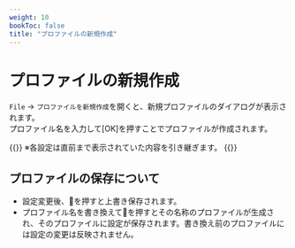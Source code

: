 ```yaml
---
weight: 10
bookToc: false
title: "プロファイルの新規作成"
---
```


# プロファイルの新規作成

```File``` → ```プロファイルを新規作成```を開くと、新規プロファイルのダイアログが表示されます。\
プロファイル名を入力して[OK]を押すことでプロファイルが作成されます。

{{<hint info>}}
※各設定は直前まで表示されていた内容を引き継ぎます。
{{</hint>}}

## プロファイルの保存について
- 設定変更後、💾を押すと上書き保存されます。
- プロファイル名を書き換えて💾を押すとその名称のプロファイルが生成され、そのプロファイルに設定が保存されます。書き換え前のプロファイルには設定の変更は反映されません。

